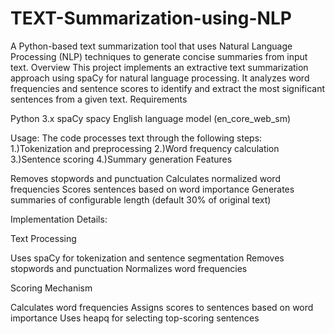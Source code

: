 # TEXT-Summarization-using-NLP

A Python-based text summarization tool that uses Natural Language Processing (NLP) techniques to generate concise summaries from input text.
Overview
This project implements an extractive text summarization approach using spaCy for natural language processing. It analyzes word frequencies and sentence scores to identify and extract the most significant sentences from a given text.
Requirements

Python 3.x
spaCy
spacy English language model (en_core_web_sm)

Usage:
   The code processes text through the following steps:
   1.)Tokenization and preprocessing
   2.)Word frequency calculation
   3.)Sentence scoring
   4.)Summary generation
Features

Removes stopwords and punctuation
Calculates normalized word frequencies
Scores sentences based on word importance
Generates summaries of configurable length (default 30% of original text)

Implementation Details:

Text Processing

Uses spaCy for tokenization and sentence segmentation
Removes stopwords and punctuation
Normalizes word frequencies


Scoring Mechanism

Calculates word frequencies
Assigns scores to sentences based on word importance
Uses heapq for selecting top-scoring sentences
